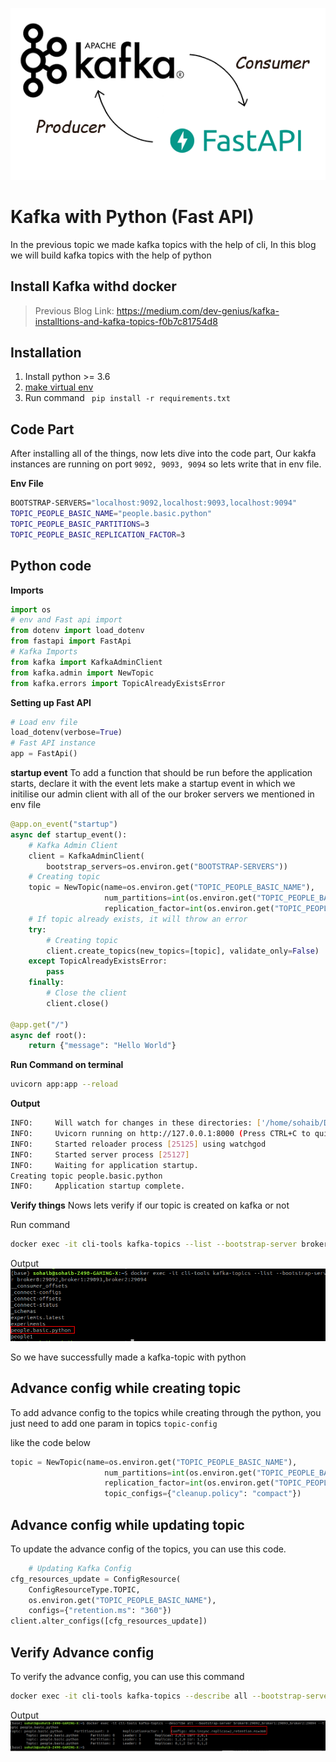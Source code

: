 
![Main Page](attachments/main_page.png)
# Kafka with Python (Fast API)

In the previous topic we made kafka topics with the help of cli, In this blog we will build kafka topics with the help of python

## Install Kafka withd docker 
> Previous Blog Link: https://medium.com/dev-genius/kafka-installtions-and-kafka-topics-f0b7c81754d8

## Installation
1. Install python >= 3.6
2. [make virtual env]([https://www.freecodecamp.org/news/how-to-setup-virtual-environments-in-python/])
3. Run command ``` pip install -r requirements.txt```

## Code Part
After installing all of the things, now lets dive into the code part, Our kakfa instances are running on port ```9092, 9093, 9094``` so lets write that in env file.

**Env File**
```bash
BOOTSTRAP-SERVERS="localhost:9092,localhost:9093,localhost:9094"
TOPIC_PEOPLE_BASIC_NAME="people.basic.python"
TOPIC_PEOPLE_BASIC_PARTITIONS=3
TOPIC_PEOPLE_BASIC_REPLICATION_FACTOR=3
```

## Python code

**Imports**
```python
import os
# env and Fast api import
from dotenv import load_dotenv
from fastapi import FastApi
# Kafka Imports
from kafka import KafkaAdminClient
from kafka.admin import NewTopic
from kafka.errors import TopicAlreadyExistsError
```

**Setting up Fast API**
```python
# Load env file
load_dotenv(verbose=True)
# Fast API instance
app = FastApi()
```
**startup event**
To add a function that should be run before the application starts, declare it with the event
lets make a startup event in which we initilise our admin client with all of the our broker servers we mentioned in env file
```python
@app.on_event("startup")
async def startup_event():
    # Kafka Admin Client
    client = KafkaAdminClient(
        bootstrap_servers=os.environ.get("BOOTSTRAP-SERVERS"))
    # Creating topic
    topic = NewTopic(name=os.environ.get("TOPIC_PEOPLE_BASIC_NAME"),
                     num_partitions=int(os.environ.get("TOPIC_PEOPLE_BASIC_PARTITIONS")),
                     replication_factor=int(os.environ.get("TOPIC_PEOPLE_BASIC_REPLICATION_FACTOR")))
    # If topic already exists, it will throw an error
    try:
        # Creating topic
        client.create_topics(new_topics=[topic], validate_only=False)
    except TopicAlreadyExistsError:
        pass
    finally:
        # Close the client
        client.close()

@app.get("/")
async def root():
    return {"message": "Hello World"}
```

**Run Command on terminal**
```bash
uvicorn app:app --reload
```

**Output**
```bash
INFO:     Will watch for changes in these directories: ['/home/sohaib/Documents/Kafka/kafka_python']
INFO:     Uvicorn running on http://127.0.0.1:8000 (Press CTRL+C to quit)
INFO:     Started reloader process [25125] using watchgod
INFO:     Started server process [25127]
INFO:     Waiting for application startup.
Creating topic people.basic.python
INFO:     Application startup complete.
```

**Verify things**
Nows lets verify if our topic is created on kafka or not

Run command
```bash
docker exec -it cli-tools kafka-topics --list --bootstrap-server broker0:29092,broker1:29093,broker2:29094
```
Output
![Main Page](attachments/topic_creation.png)

So we have successfully made a kafka-topic with python

## Advance config while creating topic
To add advance config to the topics while creating through the python, you just need to add one param in topics ```topic-config```

like the code below
```python
topic = NewTopic(name=os.environ.get("TOPIC_PEOPLE_BASIC_NAME"),
                     num_partitions=int(os.environ.get("TOPIC_PEOPLE_BASIC_PARTITIONS")),
                     replication_factor=int(os.environ.get("TOPIC_PEOPLE_BASIC_REPLICATION_FACTOR")),
                     topic_configs={"cleanup.policy": "compact"})
```

## Advance config while updating topic
To update the advance config of the topics, you can use this code.
```python
    # Updating Kafka Config
cfg_resources_update = ConfigResource(
    ConfigResourceType.TOPIC,
    os.environ.get("TOPIC_PEOPLE_BASIC_NAME"),
    configs={"retention.ms": "360"})
client.alter_configs([cfg_resources_update])
```

## Verify Advance config
To verify the advance config, you can use this command
```bash
docker exec -it cli-tools kafka-topics --describe all --bootstrap-server broker0:29092,broker1:29093,broker2:29094 --topic people.basic.python
```
Output
![Update Page](attachments/update_configs.png)